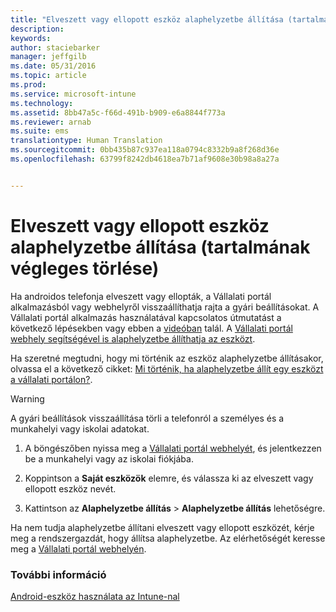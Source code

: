 ```yaml
---
title: "Elveszett vagy ellopott eszköz alaphelyzetbe állítása (tartalmának végleges törlése) | Microsoft Intune"
description: 
keywords: 
author: staciebarker
manager: jeffgilb
ms.date: 05/31/2016
ms.topic: article
ms.prod: 
ms.service: microsoft-intune
ms.technology: 
ms.assetid: 8bb47a5c-f66d-491b-b909-e6a8844f773a
ms.reviewer: arnab
ms.suite: ems
translationtype: Human Translation
ms.sourcegitcommit: 0bb435b87c937ea118a0794c8332b9a8f268d36e
ms.openlocfilehash: 63799f8242db4618ea7b71af9608e30b98a8a27a


---
```



# Elveszett vagy ellopott eszköz alaphelyzetbe állítása (tartalmának végleges törlése)

Ha androidos telefonja elveszett vagy ellopták, a Vállalati portál alkalmazásból vagy webhelyről visszaállíthatja rajta a gyári beállításokat. A Vállalati portál alkalmazás használatával kapcsolatos útmutatást a következő lépésekben vagy ebben a [videóban](http://aka.ms/ly1x17) talál. A [Vállalati portál webhely segítségével is alaphelyzetbe állíthatja az eszközt](reset-your-device-cpwebsite.md).

Ha szeretné megtudni, hogy mi történik az eszköz alaphelyzetbe állításakor, olvassa el a következő cikket: [Mi történik, ha alaphelyzetbe állít egy eszközt a vállalati portálon?](what-happens-if-you-reset-your-device-using-the-company-portal-android.md).

> [!WARNING] 
> A gyári beállítások visszaállítása törli a telefonról a személyes és a munkahelyi vagy iskolai adatokat.

1.  A böngészőben nyissa meg a [Vállalati portál webhelyét](http://portal.manage.microsoft.com), és jelentkezzen be a munkahelyi vagy az iskolai fiókjába.

2.  Koppintson a **Saját eszközök** elemre, és válassza ki az elveszett vagy ellopott eszköz nevét.

3.  Kattintson az **Alaphelyzetbe állítás** &gt; **Alaphelyzetbe állítás** lehetőségre.

Ha nem tudja alaphelyzetbe állítani elveszett vagy ellopott eszközét, kérje meg a rendszergazdát, hogy állítsa alaphelyzetbe. Az elérhetőségét keresse meg a [Vállalati portál webhelyén](http://portal.manage.microsoft.com).

### További információ
[Android-eszköz használata az Intune-nal](using-your-android-device-with-intune.md)




<!--HONumber=Jun16_HO4-->


